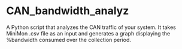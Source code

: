 # CAN_bandwidth_analyz


A Python script that analyzes the CAN traffic of your system.  It takes MiniMon .csv file as an input and generates a graph displaying the %bandwidth consumed over the collection period.  


 


